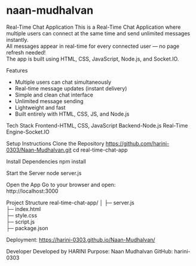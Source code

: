 # naan-mudhalvan
Real-Time Chat Application
  This is a Real-Time Chat Application where multiple users can connect at the same time and send unlimited messages instantly.  
  All messages appear in real-time for every connected user — no page refresh needed!  
  The app is built using HTML, CSS, JavaScript, Node.js, and Socket.IO.

Features
  - Multiple users can chat simultaneously  
  - Real-time message updates (instant delivery)  
  - Simple and clean chat interface  
  - Unlimited message sending  
  - Lightweight and fast  
  - Built entirely with HTML, CSS, JS, and Node.js  

Tech Stack
  Frontend-HTML, CSS, JavaScript
  Backend-Node.js
  Real-Time Engine-Socket.IO

Setup Instructions
Clone the Repository
  https://github.com/harini-0303/Naan-Mudhalvan.git
  cd real-time-chat-app

Install Dependencies
  npm install

Start the Server
  node server.js

Open the App
Go to your browser and open:  
  http://localhost:3000

Project Structure
  real-time-chat-app/
    │
    ├─ server.js       
    ├─ index.html       
    ├─ style.css        
    ├─ script.js        
    ├─ package.json    

Deployment:
  https://harini-0303.github.io/Naan-Mudhalvan/

Developer
  Developed by HARINI
  Purpose: Naan Mudhalvan
  GitHub: harini-0303

